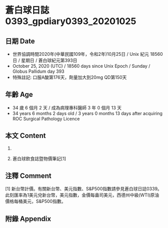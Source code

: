 [_metadata_:encoding]: - "utf-8"
[_metadata_:language]: - "zh-Hant-TW"
[_metadata_:fileformat]: - "markdown"
[_metadata_:MIME_type]: - "text/plain"
[_metadata_:markdown_version]: - "commonmark version 0.29"
[_metadata_:markdown_spec]: - "https://spec.commonmark.org/0.29/"

# 蒼白球日誌0393_gpdiary0393_20201025 #

## 日期 Date ##

* 世界協調時間2020年(中華民國109年，令和2年)10月25日 / Unix 紀元 18560 日 / 星期日 / 蒼白球紀元第393日
* October 25, 2020 (UTC) / 18560 days since Unix Epoch / Sunday / Globus Pallidum day 393
* 特殊註記: 口服A酸第176天，劑量加大到20mg QD第150天

## 年齡 Age ##

* 34 歲 6 個月 2 天 / 成為病理專科醫師 3 年 0 個月 13 天
* 34 years 6 months 2 days old / 3 years 0 months 13 days after acquiring ROC Surgical Pathology Licence

## 本文 Content ##

1. 

    
2. 蒼白球飲食誌暨物價筆記[1]

    

## 注釋 Comment ##

[1] 新台幣計價。有關新台幣、美元指數、S&P500指數請參見蒼白球日誌0339。此刻匯率為1美元兌新台幣，美元指數，金價每盎司美元，西德州中級(WTI)原油價格每桶美元，S&P500指數。



## 附錄 Appendix ##


